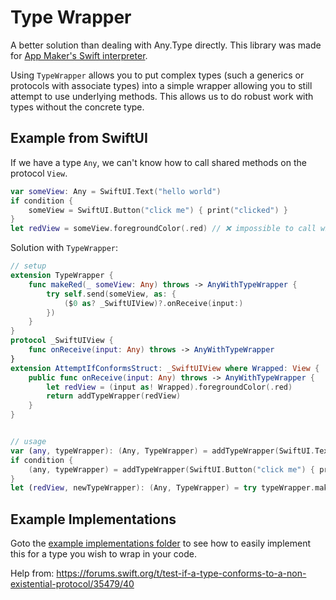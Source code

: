 # Type Wrapper

A better solution than dealing with Any.Type directly. This library was made for [App Maker's Swift interpreter](http://github.com/App-Maker-Software/SwiftInterpreter).

Using `TypeWrapper` allows you to put complex types (such a generics or protocols with associate types) into a simple wrapper allowing you to still attempt to use underlying methods. This allows us to do robust work with types without the concrete type.


## Example from SwiftUI  

If we have a type `Any`, we can't know how to call shared methods on the protocol `View`.

```swift
var someView: Any = SwiftUI.Text("hello world")
if condition {
    someView = SwiftUI.Button("click me") { print("clicked") }
}
let redView = someView.foregroundColor(.red) // ❌ impossible to call without a cast...and we don't know if we have a button or a text
```

Solution with `TypeWrapper`:

```swift
// setup
extension TypeWrapper {
    func makeRed(_ someView: Any) throws -> AnyWithTypeWrapper {
        try self.send(someView, as: {
            ($0 as? _SwiftUIView)?.onReceive(input:)
        })
    }
}
protocol _SwiftUIView {
    func onReceive(input: Any) throws -> AnyWithTypeWrapper
}
extension AttemptIfConformsStruct: _SwiftUIView where Wrapped: View {
    public func onReceive(input: Any) throws -> AnyWithTypeWrapper {
        let redView = (input as! Wrapped).foregroundColor(.red)
        return addTypeWrapper(redView)
    }
}


// usage
var (any, typeWrapper): (Any, TypeWrapper) = addTypeWrapper(SwiftUI.Text("hello world"))
if condition {
    (any, typeWrapper) = addTypeWrapper(SwiftUI.Button("click me") { print("clicked") })
}
let (redView, newTypeWrapper): (Any, TypeWrapper) = try typeWrapper.makeRed(any) // ✅ works no matter what type we put in...as long as it conforms to View
```


## Example Implementations

Goto the [example implementations folder](https://github.com/App-Maker-Software/TypeWrapper/tree/main/Tests/TypeWrapperTests/ExampleImplementations) to see how to easily implement this for a type you wish to wrap in your code. 

Help from: https://forums.swift.org/t/test-if-a-type-conforms-to-a-non-existential-protocol/35479/40
